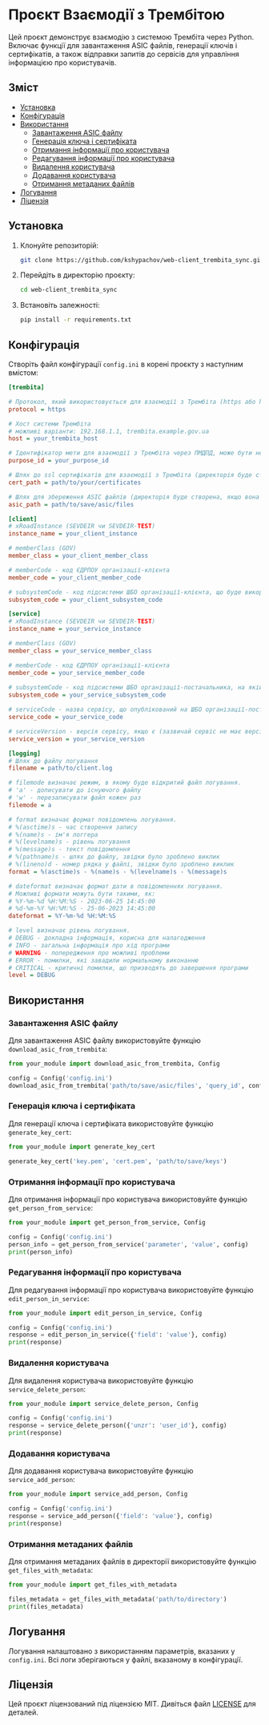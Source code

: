 # Проєкт Взаємодії з Трембітою

Цей проєкт демонструє взаємодію з системою Трембіта через Python. Включає функції для завантаження ASIC файлів, генерації ключів і сертифікатів, а також відправки запитів до сервісів для управління інформацією про користувачів.

## Зміст

- [Установка](#установка)
- [Конфігурація](#конфігурація)
- [Використання](#використання)
  - [Завантаження ASIC файлу](#завантаження-asic-файлу)
  - [Генерація ключа і сертифіката](#генерація-ключа-і-сертифіката)
  - [Отримання інформації про користувача](#отримання-інформації-про-користувача)
  - [Редагування інформації про користувача](#редагування-інформації-про-користувача)
  - [Видалення користувача](#видалення-користувача)
  - [Додавання користувача](#додавання-користувача)
  - [Отримання метаданих файлів](#отримання-метаданих-файлів)
- [Логування](#логування)
- [Ліцензія](#ліцензія)

## Установка

1. Клонуйте репозиторій:

    ```bash
    git clone https://github.com/kshypachov/web-client_trembita_sync.git
    ```

2. Перейдіть в директорію проєкту:

    ```bash
    cd web-client_trembita_sync
    ```

3. Встановіть залежності:

    ```bash
    pip install -r requirements.txt
    ```

## Конфігурація

Створіть файл конфігурації `config.ini` в корені проєкту з наступним вмістом:

```ini
[trembita]

# Протокол, який використовується для взаємодії з Трембіта (https або http)
protocol = https

# Хост системи Трембіта
# можливі варіанти: 192.168.1.1, trembita.example.gov.ua
host = your_trembita_host

# Ідентифікатор мети для взаємодії з Трембіта через ПМДПД, може бути не заданим якщо обмін відбувається без використання цього модулю.
purpose_id = your_purpose_id

# Шлях до ssl сертифікатів для взаємодії з Трембіта (директорія буде створена, якщо вона не існує)
cert_path = path/to/your/certificates

# Шлях для збереження ASIC файлів (директорія буде створена, якщо вона не існує)
asic_path = path/to/save/asic/files

[client]
# xRoadInstance (SEVDEIR чи SEVDEIR-TEST)
instance_name = your_client_instance

# memberClass (GOV) 
member_class = your_client_member_class

# memberCode - код ЄДРПОУ організації-клієнта
member_code = your_client_member_code

# subsystemCode - код підсистеми ШБО організації-клієнта, що буде використовуватись для запитів
subsystem_code = your_client_subsystem_code

[service]
# xRoadInstance (SEVDEIR чи SEVDEIR-TEST)
instance_name = your_service_instance

# memberClass (GOV) 
member_class = your_service_member_class

# memberCode - код ЄДРПОУ організації-клієнта
member_code = your_service_member_code
 
# subsystemCode - код підсистеми ШБО організації-постачальника, на якій опубліковано сервіс
subsystem_code = your_service_subsystem_code

# serviceCode - назва сервісу, що опублікований на ШБО організації-постачальника
service_code = your_service_code

# serviceVersion - версія сервісу, якщо є (зазвичай сервіс не має версії). Якщо сервіс не має версії - не задавати значення
service_version = your_service_version

[logging]
# Шлях до файлу логування
filename = path/to/client.log

# filemode визначає режим, в якому буде відкритий файл логування.
# 'a' - дописувати до існуючого файлу
# 'w' - перезаписувати файл кожен раз
filemode = a

# format визначає формат повідомлень логування.
# %(asctime)s - час створення запису
# %(name)s - ім'я логгера
# %(levelname)s - рівень логування
# %(message)s - текст повідомлення
# %(pathname)s - шлях до файлу, звідки було зроблено виклик
# %(lineno)d - номер рядка у файлі, звідки було зроблено виклик
format = %(asctime)s - %(name)s - %(levelname)s - %(message)s

# dateformat визначає формат дати в повідомленнях логування.
# Можливі формати можуть бути такими, як:
# %Y-%m-%d %H:%M:%S - 2023-06-25 14:45:00
# %d-%m-%Y %H:%M:%S - 25-06-2023 14:45:00
dateformat = %Y-%m-%d %H:%M:%S

# level визначає рівень логування.
# DEBUG - докладна інформація, корисна для налагодження
# INFO - загальна інформація про хід програми
# WARNING - попередження про можливі проблеми
# ERROR - помилки, які завадили нормальному виконанню
# CRITICAL - критичні помилки, що призводять до завершення програми
level = DEBUG
```

## Використання

### Завантаження ASIC файлу

Для завантаження ASIC файлу використовуйте функцію `download_asic_from_trembita`:

```python
from your_module import download_asic_from_trembita, Config

config = Config('config.ini')
download_asic_from_trembita('path/to/save/asic/files', 'query_id', config)
```

### Генерація ключа і сертифіката

Для генерації ключа і сертифіката використовуйте функцію `generate_key_cert`:

```python
from your_module import generate_key_cert

generate_key_cert('key.pem', 'cert.pem', 'path/to/save/keys')
```

### Отримання інформації про користувача

Для отримання інформації про користувача використовуйте функцію `get_person_from_service`:

```python
from your_module import get_person_from_service, Config

config = Config('config.ini')
person_info = get_person_from_service('parameter', 'value', config)
print(person_info)
```

### Редагування інформації про користувача

Для редагування інформації про користувача використовуйте функцію `edit_person_in_service`:

```python
from your_module import edit_person_in_service, Config

config = Config('config.ini')
response = edit_person_in_service({'field': 'value'}, config)
print(response)
```

### Видалення користувача

Для видалення користувача використовуйте функцію `service_delete_person`:

```python
from your_module import service_delete_person, Config

config = Config('config.ini')
response = service_delete_person({'unzr': 'user_id'}, config)
print(response)
```

### Додавання користувача

Для додавання користувача використовуйте функцію `service_add_person`:

```python
from your_module import service_add_person, Config

config = Config('config.ini')
response = service_add_person({'field': 'value'}, config)
print(response)
```

### Отримання метаданих файлів

Для отримання метаданих файлів в директорії використовуйте функцію `get_files_with_metadata`:

```python
from your_module import get_files_with_metadata

files_metadata = get_files_with_metadata('path/to/directory')
print(files_metadata)
```

## Логування

Логування налаштовано з використанням параметрів, вказаних у `config.ini`. Всі логи зберігаються у файлі, вказаному в конфігурації.

## Ліцензія

Цей проєкт ліцензований під ліцензією MIT. Дивіться файл [LICENSE](LICENSE) для деталей.
```
